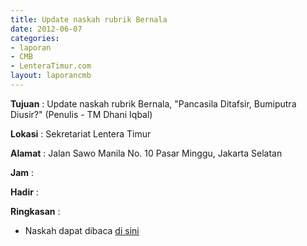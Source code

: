 ```yaml
---
title: Update naskah rubrik Bernala
date: 2012-06-07
categories:
- laporan
- CMB
- LenteraTimur.com
layout: laporancmb
---
```


**Tujuan** : Update naskah rubrik Bernala, "Pancasila Ditafsir, Bumiputra Diusir?" (Penulis - TM Dhani Iqbal)

**Lokasi** : Sekretariat Lentera Timur 

**Alamat** : Jalan Sawo Manila No. 10 Pasar Minggu, Jakarta Selatan

**Jam** : 

**Hadir** :  


**Ringkasan** : 
* Naskah dapat dibaca [di sini](http://www.lenteratimur.com/pancasila-ditafsir-bumiputra-diusir/)
